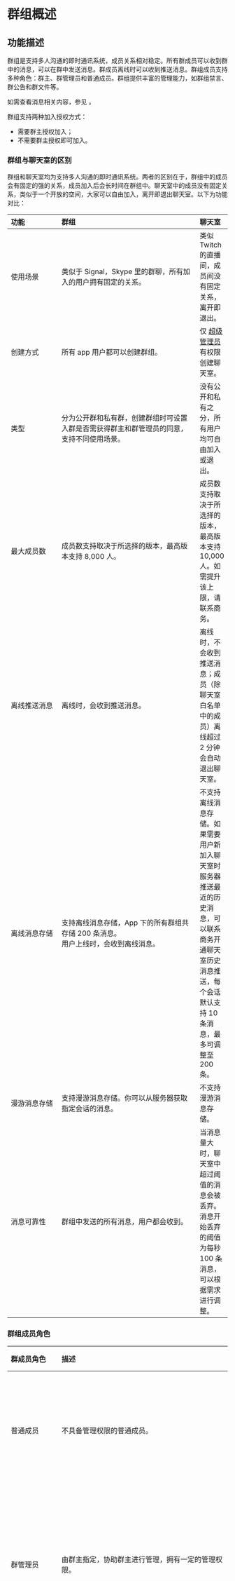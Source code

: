 # 群组概述

<Toc />

## 功能描述

群组是支持多人沟通的即时通讯系统，成员关系相对稳定。所有群成员可以收到群中的消息，可以在群中发送消息。群成员离线时可以收到推送消息。群组成员支持多种角色：群主、群管理员和普通成员。群组提供丰富的管理能力，如群组禁言、群公告和群文件等。

如需查看消息相关内容，参见 <Link title="消息管理" to="message_overview.html" />。

群组支持两种加入授权方式：

- 需要群主授权加入；
- 不需要群主授权即可加入。

### 群组与聊天室的区别

群组和聊天室均为支持多人沟通的即时通讯系统。两者的区别在于，群组中的成员会有固定的强的关系，成员加入后会长时间在群组中。聊天室中的成员没有固定关系，类似于一个开放的空间，大家可以自由加入，离开即退出聊天室。以下为功能对比：

| 功能<div style="width: 100px;"></div> | 群组<div style="width: 300px;"></div> | 聊天室 |
| :----------- | :----------------------------------------------------------- | :----------------------------------------------------------- |
| 使用场景     | 类似于 Signal，Skype 里的群聊，所有加入的用户拥有固定的关系。  | 类似 Twitch 的直播间，成员间没有固定关系，离开即退出。     |
| 创建方式 | 所有 app 用户都可以创建群组。   | 仅 [超级管理员](/document/server-side/chatroom.html#管理超级管理员) 有权限创建聊天室。  |
| 类型 | 分为公开群和私有群，创建群组时可设置入群是否需获得群主和群管理员的同意，支持不同使用场景。 | 没有公开和私有之分，所有用户均可自由加入或退出。      |
| 最大成员数   | 成员数支持取决于所选择的版本，最高版本支持 8,000 人。        | 成员数支持取决于所选择的版本，最高版本支持 10,000 人。如需提升该上限，请联系商务。 |
| 离线推送消息 | 离线时，会收到推送消息。             | 离线时，不会收到推送消息；成员（除聊天室白名单中的成员）离线超过 2 分钟会自动退出聊天室。          |
| 离线消息存储 | 支持离线消息存储，App 下的所有群组共存储 200 条消息。<br/>用户上线时，会收到离线消息。 | 不支持离线消息存储。如果需要用户新加入聊天室时服务器推送最近的历史消息，可以联系商务开通聊天室历史消息推送，每个会话默认支持 10 条消息，最多可调整至 200 条。 |
| 漫游消息存储 | 支持漫游消息存储。你可以从服务器获取指定会话的消息。 | 不支持漫游消息存储。 |
| 消息可靠性   | 群组中发送的所有消息，用户都会收到。        | 当消息量大时，聊天室中超过阈值的消息会被丢弃。消息开始丢弃的阈值为每秒 100 条消息，可以根据需求进行调整。 |

### 群组成员角色

| 群成员角色<div style="width: 100px;"></div> | 描述<div style="width: 384px;"></div> | 管理权限 |
| :--------- | :------------------------------------------------- | :----------------------------------------------------------- |
| 普通成员   | 不具备管理权限的普通成员。                         | 普通成员可以收发消息，查看群组描述信息。                           |
| 群管理员   | 由群主指定，协助群主进行管理，拥有一定的管理权限。 | 管理员可以更改群组名称和描述信息、对群成员进行管理。                     |
| 群主       | 群组的创建者，在群中拥有最高权限。                 | 群主可以指定管理员、解散群组、将群主权限转移给他人、更改群组名称和描述信息和对群成员进行管理。 |

### 群组分类

- 群组按照是否对用户公开，可以分为公开群和私有群。

| 群组分类 | 加群方式   |  获取群组信息       |
| :------- | :---------- | :---------- | :---------- |
| 公开群   | 任何用户可以搜索到该群，可申请加入群或者被管理员和群主邀请入群。任何用户均可申请入群，是否需要群主和群管理员审批，取决于群组的设置，例如 Android 为 `EMGroupStyle` 参数。 | - 对于群组详情和公开群列表，用户即使不加入群也能获取。<br/> - 对于群公告和群共享文件列表，用户只有加入群时才能获取。 |
| 私有群   | 群外用户不能搜索到此类群组，需要被邀请才能入群。除了群主和群管理员，群成员是否也能邀请其他用户进群取决于群组的设置，例如 Android 为 `EMGroupStyle` 参数。 | 用户只有加入群后才能获取群详情、群公告、群共享文件列表、和群成员列表等群组信息。   |

- 群组按照规模，可以分为普通群和大型群：
  - 普通群：群成员总数不超过 3000 人。
  - 大型群：群成员总数超过 3000 人。大型群不支持离线推送。如需默认创建大型群，请联系环信商务。

### 群组功能

群组功能主要分为群组的建立和管理，群成员管理，以及群属性管理。

#### 创建和管理群组

| 功能               | 描述                                                         |
| :----------------- | :----------------------------------------------------------- |
| 创建群组           | 群组分为公开群和私有群，可以对加群的方式进行设置。任何用户都可以创建群组。群组创建者为群组。群组数量和群成员数量根据套餐版本有所不同。详见 [环信即时通讯 IM 价格](https://www.easemob.com/pricing/im)。 |
| 解散群组           | 只有群主才能解散群组。群组一旦解散，所有本地群组数据都会被删除，所有群成员都被强制退出群。 |
| 获取群成员列表     | 所有群组用户都可以从服务器获取群组成员的分页列表。成员按加入群组时的时间戳降序显示。 |
| 获取群组列表       | 用户可以获取公开群列表和自己创建或加入的群组列表。 |
| 屏蔽和解除群消息   | 所有群组成员都可以屏蔽和取消屏蔽群组消息。用户屏蔽群组消息后，他们将不再收到来自指定群组的消息。 |
| 监听群组事件       | 你可以监听群组事件，例如用户何时加入和离开群组，并根据需要添加应用逻辑。 |

#### 群成员管理

| 功能                   | 描述                                                         |
| :--------------------- | :----------------------------------------------------------- |
| 加入群组              | 公开群和私有群中，群主和管理员均可以邀请用户加入群。<br/>支持需要用户确认后，再加入群。 此外用户也可以申请加入公开群。|
| 退出群组              | 群主不支持退群操作，只能解散群。退出群组分为主动退群和被动退群。被动退群即为被群主和群管理员踢出群。         |
| 变更群主               | 群主可以将群组的所有权转让给指定的组成员。所有权转移后，群主成为普通群成员。 |
| 添加和移除群管理员 | 群主可以添加成员到群组管理员列表，也可以将管理员移出该列表。管理员列表中的成员获得所有的群管理员权限。 |
| 群组白名单             | 群主和管理员可以将群成员加入或移出白名单。白名单中的群成员可以在全员禁言状态下发送群消息。 |
| 群组黑名单             | 群主和群管理员可以将群成员加入或移出黑名单，黑名单中的成员将被移出群且无法再次加入群。 |
| 群组禁言               | <ul><li>群主和管理员可以将群成员加入或移出禁言列表，禁言列表中的成员无法发送群消息，但可以接收群消息。</li><li>群主和管理员可以开启或关闭全员禁言，开启全员禁言后，仅群组、管理员和白名单中的成员可以发送群消息。</li></ul> |

#### 群属性管理

| 功能             | 描述                                                         |
| :--------------- | :----------------------------------------------------------- |
| 修改群名称和描述 | 群主和群管理员可以修改群名称和群组描述。                     |
| 管理群公告           | 群主和群管理员可以设置和更新群公告，群成员可以获取群公告。   |
| 管理共享文件         | 群主和群管理员可以上传文件并删除所有群共享文件，群成员只能删除自己上传的文件。 |
| 更新群扩展字段   | 群主和群管理员可以修改群组的扩展字段。你可以通过群扩展字段设置 JSON 格式的数据，添加群组扩展信息。群扩展字段的长度限制为 8 KB。 |

### 群组人数限制

群成员的数量根据不同的套餐版本而不同，详见[产品价格](/pricing.html#套餐包功能详情)。
